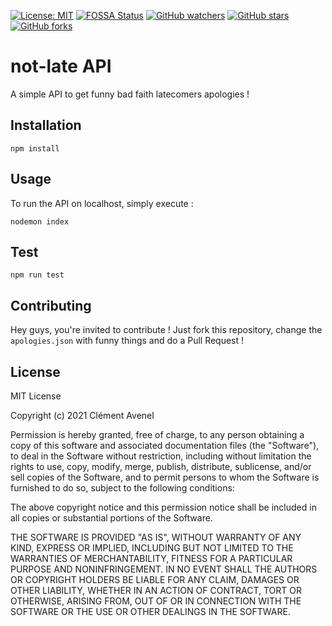 [![License: MIT](https://img.shields.io/badge/License-MIT-yellow.svg)](https://opensource.org/licenses/MIT)
[![FOSSA Status](https://app.fossa.com/api/projects/git%2Bgithub.com%2Fclement-avenel%2Fnot-late.svg?type=shield)](https://app.fossa.com/projects/git%2Bgithub.com%2Fclement-avenel%2Fnot-late?ref=badge_shield)
[![GitHub watchers](https://img.shields.io/github/watchers/clement-avenel/not-late.svg?style=social&label=Watch&maxAge=2592000)](https://github.com/clement-avenel/not-late/watchers/)
[![GitHub stars](https://img.shields.io/github/stars/clement-avenel/not-late.svg?style=social&label=Star&maxAge=2592000)](https://github.com/clement-avenel/not-late/stargazers/)
[![GitHub forks](https://img.shields.io/github/forks/clement-avenel/not-late.svg?style=social&label=Fork&maxAge=2592000)](https://GitHub.com/clement-avenel/not-late/network/)
# not-late API
A simple API to get funny bad faith latecomers apologies !

## Installation
```node
npm install
```

## Usage
To run the API on localhost, simply execute :
```node
nodemon index
```

## Test
```node
npm run test
```

## Contributing
Hey guys, you're invited to contribute ! Just fork this repository, change the ```apologies.json``` with funny things and do a Pull Request !

## License
MIT License

Copyright (c) 2021 Clément Avenel

Permission is hereby granted, free of charge, to any person obtaining a copy
of this software and associated documentation files (the "Software"), to deal
in the Software without restriction, including without limitation the rights
to use, copy, modify, merge, publish, distribute, sublicense, and/or sell
copies of the Software, and to permit persons to whom the Software is
furnished to do so, subject to the following conditions:

The above copyright notice and this permission notice shall be included in all
copies or substantial portions of the Software.

THE SOFTWARE IS PROVIDED "AS IS", WITHOUT WARRANTY OF ANY KIND, EXPRESS OR
IMPLIED, INCLUDING BUT NOT LIMITED TO THE WARRANTIES OF MERCHANTABILITY,
FITNESS FOR A PARTICULAR PURPOSE AND NONINFRINGEMENT. IN NO EVENT SHALL THE
AUTHORS OR COPYRIGHT HOLDERS BE LIABLE FOR ANY CLAIM, DAMAGES OR OTHER
LIABILITY, WHETHER IN AN ACTION OF CONTRACT, TORT OR OTHERWISE, ARISING FROM,
OUT OF OR IN CONNECTION WITH THE SOFTWARE OR THE USE OR OTHER DEALINGS IN THE
SOFTWARE.
